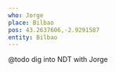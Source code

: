 ```yaml
---
who: Jorge
place: Bilbao
pos: 43.2637606,-2.9291587
entity: Bilbao
---
```


@todo dig into NDT with Jorge

